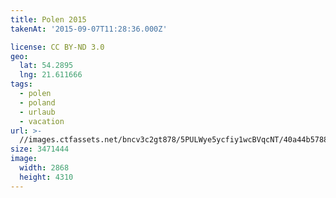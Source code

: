 ```yaml
---
title: Polen 2015
takenAt: '2015-09-07T11:28:36.000Z'

license: CC BY-ND 3.0
geo:
  lat: 54.2895
  lng: 21.611666
tags:
  - polen
  - poland
  - urlaub
  - vacation
url: >-
  //images.ctfassets.net/bncv3c2gt878/5PULWye5ycfiy1wcBVqcNT/40a44b5788c9598eaec29ef89363d06c/polen-2015_25656965660_o
size: 3471444
image:
  width: 2868
  height: 4310
---
```

